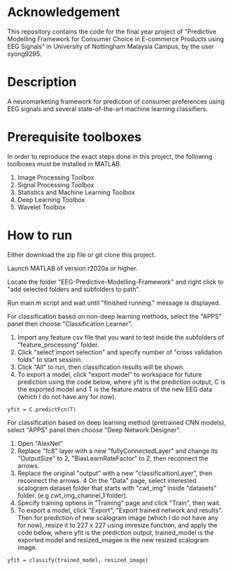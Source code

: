 # Acknowledgement
This repository contains the code for the final year project of "Predictive Modelling Framework for Consumer Choice in E-commerce Products using EEG Signals" in University of Nottingham Malaysia Campus, by the user syong9295.

# Description
A neuromarketing framework for prediction of consumer preferences using EEG signals and several state-of-the-art machine learning classifiers.

# Prerequisite toolboxes
In order to reproduce the exact steps done in this project, the following toolboxes must be installed in MATLAB.
1. Image Processing Toolbox
2. Signal Processing Toolbox
3. Statistics and Machine Learning Toolbox
4. Deep Learning Toolbox
5. Wavelet Toolbox

# How to run
Either download the zip file or git clone this project.

Launch MATLAB of version r2020a or higher.

Locate the folder "EEG-Predictive-Modelling-Framework" and right click to "add selected folders and subfolders to path".

Run main.m script and wait until "finished running." message is displayed.

For classification based on non-deep learning methods, select the "APPS" panel then choose "Classification Learner".

  1. Import any feature csv file that you want to test inside the subfolders of "feature_processing" folder.
  2. Click "select import selection" and specify number of "cross validation folds" to start session.
  3. Click "All" to run, then classification results will be shown.
  4. To export a model, click "export model" to workspace for future prediction using the code below, where yfit is the prediction output, C is the exported model and T is the         feature matrix of the new EEG data (which I do not have any for now).
  ```
  yfit = C.predictFcn(T)
  ```
For classification based on deep learning method (pretrained CNN models), select "APPS" panel then choose "Deep Network Designer".

  1. Open "AlexNet"
  2. Replace "fc8" layer with a new "fullyConnectedLayer" and change its "OutputSize" to 2, "BiasLearnRateFactor" to 2, then reconnect the arrows.
  3. Replace the original "output" with a new "classificaitionLayer", then reconnect the arrows.
  4 On the "Data" page, select interested scalogram dataset folder that starts with "cwt_img" inside "datasets" folder. (e.g cwt_img_channel_1 folder).
  5. Specify training options in "Training" page and click "Train", then wait.
  6. To export a model, click "Export", "Export trained network and results". Then for prediction of new scalogram image (which I do not have any for now), resize it to 227 x 227 using imresize function, and apply the code below, where yfit is the prediction output, trained_model is the exported model and resized_imagee is the new resized scalogram image.
  ```
  yfit = classify(trained_model, resized_image)
  ```
